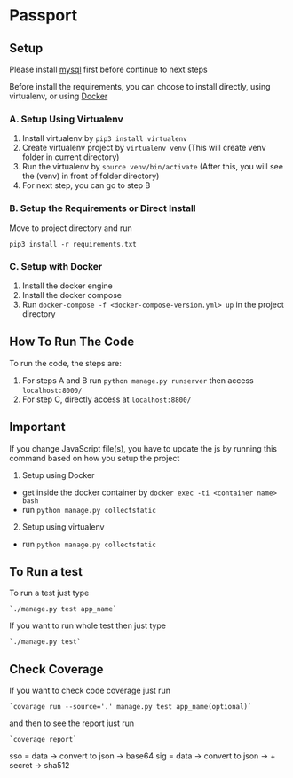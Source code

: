 # Passport

## Setup

Please install [mysql](https://www.mysql.com/) first before continue to next steps

Before install the requirements, you can choose to install directly, using virtualenv, or using [Docker](https://www.docker.com/)

### A. Setup Using Virtualenv

1. Install virtualenv by `pip3 install virtualenv`
2. Create virtualenv project by `virtualenv venv` (This will create venv folder in current directory)
3. Run the virtualenv by `source venv/bin/activate` (After this, you will see the (venv) in front of folder directory)
4. For next step, you can go to step B

### B. Setup the Requirements or Direct Install

Move to project directory and run

    pip3 install -r requirements.txt

### C. Setup with Docker

1. Install the docker engine
2. Install the docker compose
3. Run `docker-compose -f <docker-compose-version.yml> up` in the project directory

## How To Run The Code

To run the code, the steps are:

1. For steps A and B run `python manage.py runserver` then access `localhost:8000/`
2. For step C, directly access at `localhost:8800/`

## Important

If you change JavaScript file(s), you have to update the js by running this command based on how you setup the project

1. Setup using Docker

-   get inside the docker container by `docker exec -ti <container name> bash`
-   run `python manage.py collectstatic`

2. Setup using virtualenv

-   run `python manage.py collectstatic`

## To Run a test

To run a test just type

    `./manage.py test app_name`

If you want to run whole test then just type

    `./manage.py test`

## Check Coverage

If you want to check code coverage just run

    `covarage run --source='.' manage.py test app_name(optional)`

and then to see the report just run

    `coverage report`

sso = data -> convert to json -> base64
sig = data -> convert to json -> + secret -> sha512
